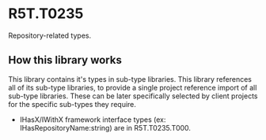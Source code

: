 # R5T.T0235
Repository-related types.


## How this library works

This library contains it's types in sub-type libraries.
This library references all of its sub-type libraries, to provide a single project reference import of all sub-type libraries. These can be later specifically selected by client projects for the specific sub-types they require.

* IHasX/IWithX framework interface types (ex: IHasRepositoryName:string) are in R5T.T0235.T000.
